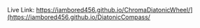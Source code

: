 Live Link: https://iambored456.github.io/ChromaDiatonicWheel/](https://iambored456.github.io/DiatonicCompass/
